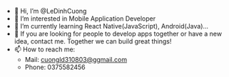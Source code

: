 - 👋 Hi, I’m @LeDinhCuong
- 👀 I’m interested in Mobile Application Developer
- 🌱 I’m currently learning React Native(JavaScript), Android(Java)...
- 💞️ If you are looking for people to develop apps together or have a new idea, contact me. Together we can build great things!
- 📫 How to reach me:
  * Mail: cuongld310803@ggmail.com
  * Phone: 0375582456
